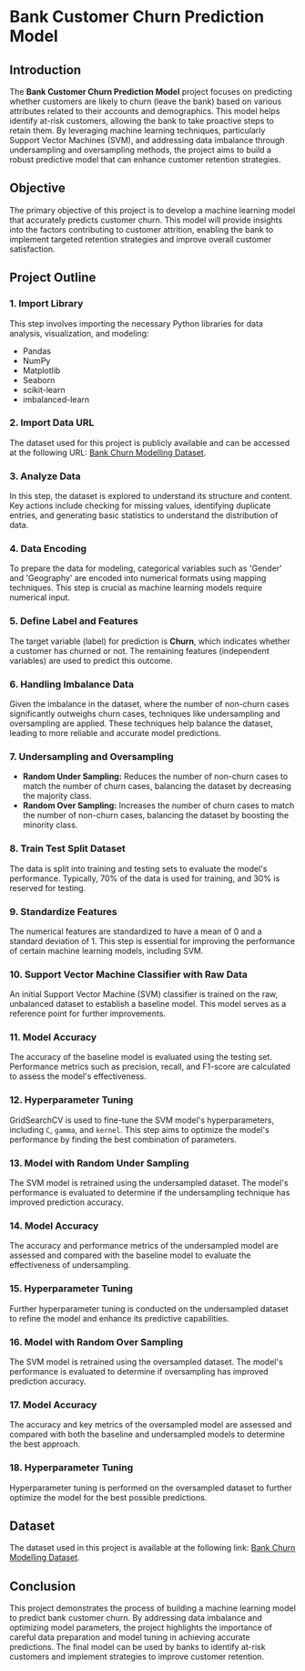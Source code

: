 # Bank Customer Churn Prediction Model

## Introduction
The **Bank Customer Churn Prediction Model** project focuses on predicting whether customers are likely to churn (leave the bank) based on various attributes related to their accounts and demographics. This model helps identify at-risk customers, allowing the bank to take proactive steps to retain them. By leveraging machine learning techniques, particularly Support Vector Machines (SVM), and addressing data imbalance through undersampling and oversampling methods, the project aims to build a robust predictive model that can enhance customer retention strategies.

## Objective
The primary objective of this project is to develop a machine learning model that accurately predicts customer churn. This model will provide insights into the factors contributing to customer attrition, enabling the bank to implement targeted retention strategies and improve overall customer satisfaction.

## Project Outline

### 1. Import Library
This step involves importing the necessary Python libraries for data analysis, visualization, and modeling:
- Pandas
- NumPy
- Matplotlib
- Seaborn
- scikit-learn
- imbalanced-learn

### 2. Import Data URL
The dataset used for this project is publicly available and can be accessed at the following URL:
[Bank Churn Modelling Dataset](https://github.com/YBI-Foundation/Dataset/raw/main/Bank%20Churn%20Modelling.csv).

### 3. Analyze Data
In this step, the dataset is explored to understand its structure and content. Key actions include checking for missing values, identifying duplicate entries, and generating basic statistics to understand the distribution of data.

### 4. Data Encoding
To prepare the data for modeling, categorical variables such as 'Gender' and 'Geography' are encoded into numerical formats using mapping techniques. This step is crucial as machine learning models require numerical input.

### 5. Define Label and Features
The target variable (label) for prediction is **Churn**, which indicates whether a customer has churned or not. The remaining features (independent variables) are used to predict this outcome.

### 6. Handling Imbalance Data
Given the imbalance in the dataset, where the number of non-churn cases significantly outweighs churn cases, techniques like undersampling and oversampling are applied. These techniques help balance the dataset, leading to more reliable and accurate model predictions.

### 7. Undersampling and Oversampling
- **Random Under Sampling:** Reduces the number of non-churn cases to match the number of churn cases, balancing the dataset by decreasing the majority class.
- **Random Over Sampling:** Increases the number of churn cases to match the number of non-churn cases, balancing the dataset by boosting the minority class.

### 8. Train Test Split Dataset
The data is split into training and testing sets to evaluate the model's performance. Typically, 70% of the data is used for training, and 30% is reserved for testing.

### 9. Standardize Features
The numerical features are standardized to have a mean of 0 and a standard deviation of 1. This step is essential for improving the performance of certain machine learning models, including SVM.

### 10. Support Vector Machine Classifier with Raw Data
An initial Support Vector Machine (SVM) classifier is trained on the raw, unbalanced dataset to establish a baseline model. This model serves as a reference point for further improvements.

### 11. Model Accuracy
The accuracy of the baseline model is evaluated using the testing set. Performance metrics such as precision, recall, and F1-score are calculated to assess the model's effectiveness.

### 12. Hyperparameter Tuning
GridSearchCV is used to fine-tune the SVM model's hyperparameters, including `C`, `gamma`, and `kernel`. This step aims to optimize the model's performance by finding the best combination of parameters.

### 13. Model with Random Under Sampling
The SVM model is retrained using the undersampled dataset. The model's performance is evaluated to determine if the undersampling technique has improved prediction accuracy.

### 14. Model Accuracy
The accuracy and performance metrics of the undersampled model are assessed and compared with the baseline model to evaluate the effectiveness of undersampling.

### 15. Hyperparameter Tuning
Further hyperparameter tuning is conducted on the undersampled dataset to refine the model and enhance its predictive capabilities.

### 16. Model with Random Over Sampling
The SVM model is retrained using the oversampled dataset. The model's performance is evaluated to determine if oversampling has improved prediction accuracy.

### 17. Model Accuracy
The accuracy and key metrics of the oversampled model are assessed and compared with both the baseline and undersampled models to determine the best approach.

### 18. Hyperparameter Tuning
Hyperparameter tuning is performed on the oversampled dataset to further optimize the model for the best possible predictions.

## Dataset
The dataset used in this project is available at the following link:
[Bank Churn Modelling Dataset](https://github.com/YBI-Foundation/Dataset/raw/main/Bank%20Churn%20Modelling.csv).

## Conclusion
This project demonstrates the process of building a machine learning model to predict bank customer churn. By addressing data imbalance and optimizing model parameters, the project highlights the importance of careful data preparation and model tuning in achieving accurate predictions. The final model can be used by banks to identify at-risk customers and implement strategies to improve customer retention.

